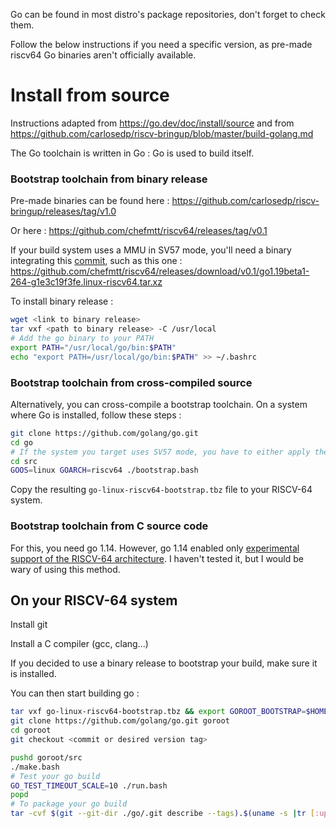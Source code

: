 Go can be found in most distro's package repositories, don't forget to check them.

Follow the below instructions if you need a specific version, as pre-made riscv64 Go binaries aren't officially available.

# Install from source

Instructions adapted from https://go.dev/doc/install/source and from https://github.com/carlosedp/riscv-bringup/blob/master/build-golang.md

The Go toolchain is written in Go : Go is used to build itself. 

### Bootstrap toolchain from binary release

Pre-made binaries can be found here : https://github.com/carlosedp/riscv-bringup/releases/tag/v1.0

Or here : https://github.com/chefmtt/riscv64/releases/tag/v0.1

If your build system uses a MMU in SV57 mode, you'll need a binary integrating this [commit](https://github.com/golang/go/commit/1e3c19f3fe), such as this one : https://github.com/chefmtt/riscv64/releases/download/v0.1/go1.19beta1-264-g1e3c19f3fe.linux-riscv64.tar.xz

To install binary release :

```bash
wget <link to binary release>
tar vxf <path to binary release> -C /usr/local
# Add the go binary to your PATH
export PATH="/usr/local/go/bin:$PATH"
echo "export PATH=/usr/local/go/bin:$PATH" >> ~/.bashrc
```

### Bootstrap toolchain from cross-compiled source

Alternatively, you can cross-compile a bootstrap toolchain. On a system where Go is installed, follow these steps : 

```bash
git clone https://github.com/golang/go.git
cd go
# If the system you target uses SV57 mode, you have to either apply the patch manually or checkout to a commit where the fix has been integrated (https://github.com/golang/go/commit/1e3c19f3fe)
cd src
GOOS=linux GOARCH=riscv64 ./bootstrap.bash
```

Copy the resulting `go-linux-riscv64-bootstrap.tbz` file to your RISCV-64 system.

### Bootstrap toolchain from C source code

For this, you need go 1.14. However, go 1.14 enabled only [experimental support of the RISCV-64 architecture](https://tip.golang.org/doc/go1.14#riscv). I haven't tested it, but I would be wary  of using this method.

## On your RISCV-64 system

Install git

Install a C compiler (gcc, clang...)

If you decided to use a binary release to bootstrap your build, make sure it is installed.

You can then start building go :

```bash
tar vxf go-linux-riscv64-bootstrap.tbz && export GOROOT_BOOTSTRAP=$HOME/go-linux-riscv64-bootstrap # If you cross-compiled a bootstrap toolchain
git clone https://github.com/golang/go.git goroot
cd goroot
git checkout <commit or desired version tag>

pushd goroot/src
./make.bash
# Test your go build
GO_TEST_TIMEOUT_SCALE=10 ./run.bash
popd
# To package your go build
tar -cvf $(git --git-dir ./go/.git describe --tags).$(uname -s |tr [:upper:] [:lower:])-$(uname -m).tar --exclude=pkg/obj --exclude=.git go
```
